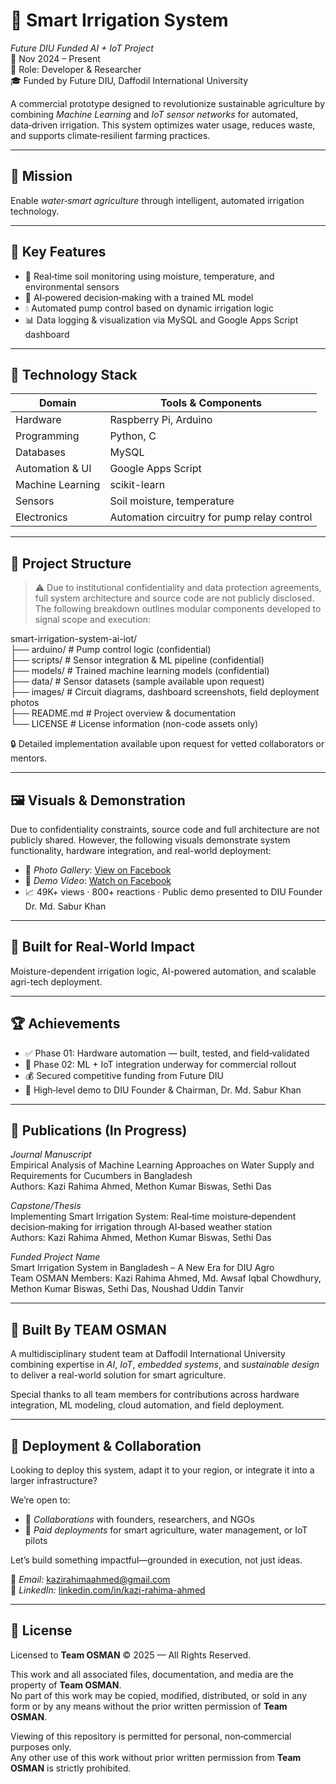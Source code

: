 # 🌿 Smart Irrigation System  
*Future DIU Funded AI + IoT Project*  
📅 Nov 2024 – Present  
🔧 Role: Developer & Researcher  
🎓 Funded by Future DIU, Daffodil International University

A commercial prototype designed to revolutionize sustainable agriculture by combining *Machine Learning* and *IoT sensor networks* for automated, data‑driven irrigation. This system optimizes water usage, reduces waste, and supports climate‑resilient farming practices.

---

## 🚀 Mission  
Enable *water‑smart agriculture* through intelligent, automated irrigation technology.

---

## 🧠 Key Features  
- 🌱 Real‑time soil monitoring using moisture, temperature, and environmental sensors  
- 🤖 AI‑powered decision‑making with a trained ML model  
- 💧 Automated pump control based on dynamic irrigation logic  
- 📊 Data logging & visualization via MySQL and Google Apps Script dashboard  

---

## 🔧 Technology Stack  
| Domain              | Tools & Components                                      |
|---------------------|---------------------------------------------------------|
| Hardware            | Raspberry Pi, Arduino                                   |
| Programming         | Python, C                                               |
| Databases           | MySQL                                                   |
| Automation & UI     | Google Apps Script                                      |
| Machine Learning    | scikit-learn                                            |
| Sensors             | Soil moisture, temperature                              |
| Electronics         | Automation circuitry for pump relay control             |

---

## 📂 Project Structure  
> ⚠ Due to institutional confidentiality and data protection agreements, full system architecture and source code are not publicly disclosed. The following breakdown outlines modular components developed to signal scope and execution:

smart-irrigation-system-ai-iot/  
├── arduino/           # Pump control logic (confidential)  
├── scripts/           # Sensor integration & ML pipeline (confidential)  
├── models/            # Trained machine learning models (confidential)  
├── data/              # Sensor datasets (sample available upon request)  
├── images/            # Circuit diagrams, dashboard screenshots, field deployment photos  
├── README.md          # Project overview & documentation  
└── LICENSE            # License information (non-code assets only)

🔒 Detailed implementation available upon request for vetted collaborators or mentors.

---

## 🖼 Visuals & Demonstration  
Due to confidentiality constraints, source code and full architecture are not publicly shared. However, the following visuals demonstrate system functionality, hardware integration, and real-world deployment:

- 📸 *Photo Gallery*: [View on Facebook](https://www.facebook.com/share/p/19dh95c9H9/)
- 🎥 *Demo Video*: [Watch on Facebook](https://www.facebook.com/YOUR_VIDEO_LINK) 
- 📈 49K+ views · 800+ reactions · Public demo presented to DIU Founder Dr. Md. Sabur Khan

---

## 🧠 Built for Real-World Impact  
Moisture-dependent irrigation logic, AI-powered automation, and scalable agri-tech deployment.

---

## 🏆 Achievements  
- ✅ Phase 01: Hardware automation — built, tested, and field‑validated  
- 🔄 Phase 02: ML + IoT integration underway for commercial rollout  
- 💰 Secured competitive funding from Future DIU  
- 📢 High‑level demo to DIU Founder & Chairman, Dr. Md. Sabur Khan  

---

## 📝 Publications (In Progress)  
*Journal Manuscript*  
Empirical Analysis of Machine Learning Approaches on Water Supply and Requirements for Cucumbers in Bangladesh  
Authors: Kazi Rahima Ahmed, Methon Kumar Biswas, Sethi Das

*Capstone/Thesis*  
Implementing Smart Irrigation System: Real‑time moisture‑dependent decision‑making for irrigation through AI‑based weather station  
Authors: Kazi Rahima Ahmed, Methon Kumar Biswas, Sethi Das

*Funded Project Name*  
Smart Irrigation System in Bangladesh – A New Era for DIU Agro  
Team OSMAN Members: Kazi Rahima Ahmed, Md. Awsaf Iqbal Chowdhury, Methon Kumar Biswas, Sethi Das, Noushad Uddin Tanvir

---

## 👥 Built By TEAM OSMAN  
A multidisciplinary student team at Daffodil International University combining expertise in *AI*, *IoT*, *embedded systems*, and *sustainable design* to deliver a real-world solution for smart agriculture.

Special thanks to all team members for contributions across hardware integration, ML modeling, cloud automation, and field deployment.

---

## 🚀 Deployment & Collaboration  
Looking to deploy this system, adapt it to your region, or integrate it into a larger infrastructure?

We’re open to:
- 🤝 *Collaborations* with founders, researchers, and NGOs  
- 💼 *Paid deployments* for smart agriculture, water management, or IoT pilots  

Let’s build something impactful—grounded in execution, not just ideas.

📧 *Email:* [kazirahimaahmed@gmail.com](mailto:kazirahimaahmed@gmail.com)  
🔗 *LinkedIn:* [linkedin.com/in/kazi-rahima-ahmed](https://linkedin.com/in/kazi-rahima-ahmed)

---

## 📜 License

Licensed to **Team OSMAN** © 2025 — All Rights Reserved.

This work and all associated files, documentation, and media are the property of **Team OSMAN**.  
No part of this work may be copied, modified, distributed, or sold in any form or by any means without the prior written permission of **Team OSMAN**.

Viewing of this repository is permitted for personal, non‑commercial purposes only.  
Any other use of this work without prior written permission from **Team OSMAN** is strictly prohibited.
